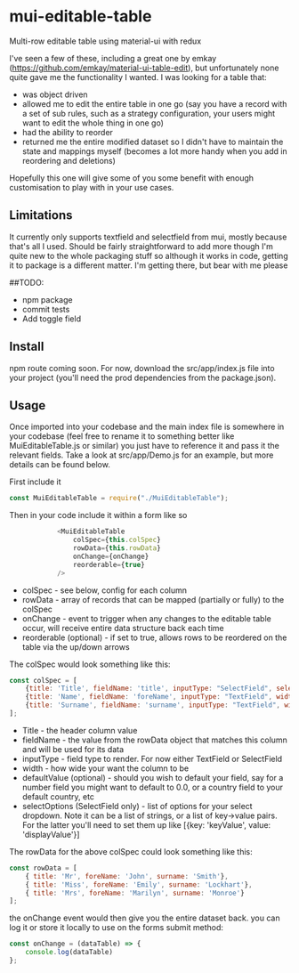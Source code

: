 # mui-editable-table
Multi-row editable table using material-ui with redux

I've seen a few of these, including a great one by emkay (https://github.com/emkay/material-ui-table-edit), but unfortunately none quite gave me the functionality I wanted. I was looking for a table that:
* was object driven
* allowed me to edit the entire table in one go (say you have a record with a set of sub rules, such as a strategy configuration, your users might want to edit the whole thing in one go)
* had the ability to reorder
* returned me the entire modified dataset so I didn't have to maintain the state and mappings myself (becomes a lot more handy when you add in reordering and deletions)

Hopefully this one will give some of you some benefit with enough customisation to play with in your use cases.

## Limitations

It currently only supports textfield and selectfield from mui, mostly because that's all I used. Should be fairly straightforward to add more though
I'm quite new to the whole packaging stuff so although it works in code, getting it to package is a different matter. I'm getting there, but bear with me please

##TODO: 
* npm package
* commit tests
* Add toggle field

## Install

npm route coming soon. For now, download the src/app/index.js file into your project (you'll need the prod dependencies from the package.json).

## Usage

Once imported into your codebase and the main index file is somewhere in your codebase (feel free to rename it to something better like MuiEditableTable.js or similar) you just have to reference it and pass it the relevant fields. Take a look at src/app/Demo.js for an example, but more details can be found below. 

First include it
```javascript
const MuiEditableTable = require("./MuiEditableTable");
```

Then in your code include it within a form like so
```javascript
            <MuiEditableTable
                colSpec={this.colSpec}
                rowData={this.rowData}
                onChange={onChange}
                reorderable={true}
            />
```
* colSpec - see below, config for each column
* rowData - array of records that can be mapped (partially or fully) to the colSpec
* onChange - event to trigger when any changes to the editable table occur, will receive entire data structure back each time
* reorderable (optional) - if set to true, allows rows to be reordered on the table via the up/down arrows

The colSpec would look something like this:
```javascript
const colSpec = [
    {title: 'Title', fieldName: 'title', inputType: "SelectField", selectOptions: ["Mr", "Mrs", "Miss", "Other"], width: 200, defaultValue: 'Mr'},
    {title: 'Name', fieldName: 'foreName', inputType: "TextField", width: 200},
    {title: 'Surname', fieldName: 'surname', inputType: "TextField", width: 200}
];
```
* Title - the header column value
* fieldName - the value from the rowData object that matches this column and will be used for its data
* inputType - field type to render. For now either TextField or SelectField
* width - how wide your want the column to be
* defaultValue (optional) - should you wish to default your field, say for a number field you might want to default to 0.0, or a country field to your default country, etc
* selectOptions (SelectField only) - list of options for your select dropdown. Note it can be a list of strings, or a list of key->value pairs. For the latter you'll need to set them up like [{key: 'keyValue', value: 'displayValue'}]

The rowData for the above colSpec could look something like this:
```javascript
const rowData = [
    { title: 'Mr', foreName: 'John', surname: 'Smith'},
    { title: 'Miss', foreName: 'Emily', surname: 'Lockhart'},
    { title: 'Mrs', foreName: 'Marilyn', surname: 'Monroe'}
];
```

the onChange event would then give you the entire dataset back. you can log it or store it locally to use on the forms submit method:
```javascript
const onChange = (dataTable) => {
    console.log(dataTable)
};
```

